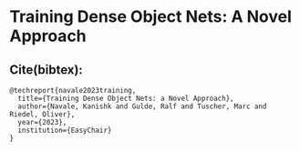 # Training Dense Object Nets: A Novel Approach


## Cite(bibtex):
  ```
  @techreport{navale2023training,
    title={Training Dense Object Nets: a Novel Approach},
    author={Navale, Kanishk and Gulde, Ralf and Tuscher, Marc and Riedel, Oliver},
    year={2023},
    institution={EasyChair}
  }
  ```
